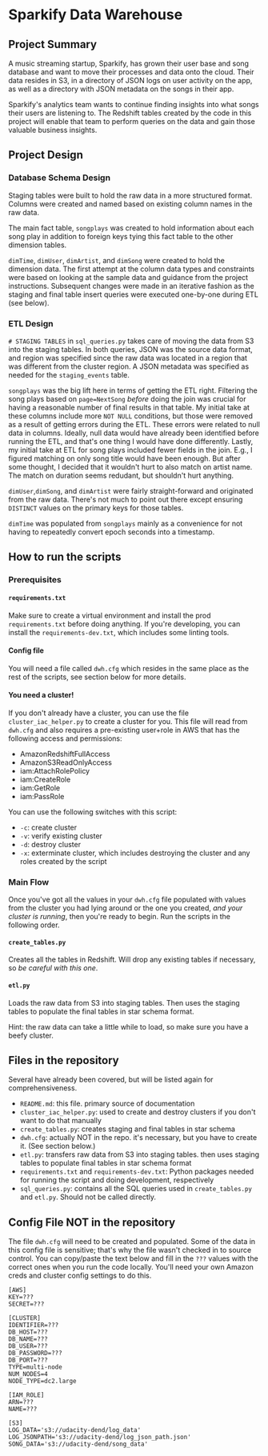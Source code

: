 # Sparkify Data Warehouse

## Project Summary

A music streaming startup, Sparkify, has grown their user base and song database and want to move their processes and data onto the cloud. Their data resides in S3, in a directory of JSON logs on user activity on the app, as well as a directory with JSON metadata on the songs in their app.

Sparkify's analytics team wants to continue finding insights into what songs their users are listening to. The Redshift tables created by the code in this project will enable that team to perform queries on the data and gain those valuable business insights.

## Project Design

### Database Schema Design

Staging tables were built to hold the raw data in a more structured format. Columns were created and named based on existing column names in the raw data.

The main fact table, `songplays` was created to hold information about each song play in addition to foreign keys tying this fact table to the other dimension tables.

`dimTime`, `dimUser`, `dimArtist`, and `dimSong` were created to hold the dimension data. The first attempt at the column data types and constraints were based on looking at the sample data and guidance from the project instructions. Subsequent changes were made in an iterative fashion as the staging and final table insert queries were executed one-by-one during ETL (see below).

### ETL Design

`# STAGING TABLES` in `sql_queries.py` takes care of moving the data from S3 into the staging tables. In both queries, JSON was the source data format, and region was specified since the raw data was located in a region that was different from the cluster region. A JSON metadata was specified as needed for the `staging_events` table.

`songplays` was the big lift here in terms of getting the ETL right. Filtering the song plays based on `page=NextSong` *before* doing the join was crucial for having a reasonable number of final results in that table. My initial take at these columns include more `NOT NULL` conditions, but those were removed as a result of getting errors during the ETL. These errors were related to null data in columns. Ideally, null data would have already been identified before running the ETL, and that's one thing I would have done differently. Lastly, my initial take at ETL for song plays included fewer fields in the join. E.g., I figured matching on only song title would have been enough. But after some thought, I decided that it wouldn't hurt to also match on artist name. The match on duration seems redudant, but shouldn't hurt anything.

`dimUser`,`dimSong`, and `dimArtist` were fairly straight-forward and originated from the raw data. There's not much to point out there except ensuring `DISTINCT` values on the primary keys for those tables.

`dimTime` was populated from `songplays` mainly as a convenience for not having to repeatedly convert epoch seconds into a timestamp.

## How to run the scripts
### Prerequisites

#### `requirements.txt`

Make sure to create a virtual environment and install the prod `requirements.txt` before doing anything. If you're developing, you can install the `requirements-dev.txt`, which includes some linting tools.

#### Config file

You will need a file called `dwh.cfg` which resides in the same place as the rest of the scripts, see section below for more details.

#### You need a cluster!

If you don't already have a cluster, you can use the file `cluster_iac_helper.py` to create a cluster for you. This file will read from `dwh.cfg` and also requires a pre-existing user+role in AWS that has the following access and permissions:
- AmazonRedshiftFullAccess
- AmazonS3ReadOnlyAccess
- iam:AttachRolePolicy
- iam:CreateRole
- iam:GetRole
- iam:PassRole

You can use the following switches with this script:
- `-c`: create cluster
- `-v`: verify existing cluster
- `-d`: destroy cluster
- `-x`: exterminate cluster, which includes destroying the cluster and any roles created by the script

### Main Flow

Once you've got all the values in your `dwh.cfg` file populated with values from the cluster you had lying around or the one you created, *and your cluster is running*, then you're ready to begin. Run the scripts in the following order.

#### `create_tables.py`

Creates all the tables in Redshift. Will drop any existing tables if necessary, so *be careful with this one*.

#### `etl.py`

Loads the raw data from S3 into staging tables. Then uses the staging tables to populate the final tables in star schema format.

Hint: the raw data can take a little while to load, so make sure you have a beefy cluster.


## Files in the repository

Several have already been covered, but will be listed again for comprehensiveness.

- `README.md`: this file. primary source of documentation
- `cluster_iac_helper.py`: used to create and destroy clusters if you don't want to do that manually
- `create_tables.py`: creates staging and final tables in star schema
- `dwh.cfg`: actually NOT in the repo. it's necessary, but you have to create it. (See section below.)
- `etl.py`: transfers raw data from S3 into staging tables. then uses staging tables to populate final tables in star schema format
- `requirements.txt` and `requirements-dev.txt`: Python packages needed for running the script and doing development, respectively
- `sql_queries.py`: contains all the SQL queries used in `create_tables.py` and `etl.py`. Should not be called directly.

## Config File NOT in the repository

The file `dwh.cfg` will need to be created and populated. Some of the data in this config file is sensitive; that's why the file wasn't checked in to source control. You can copy/paste the text below and fill in the `???` values with the correct ones when you run the code locally. You'll need your own Amazon creds and cluster config settings to do this.

```
[AWS]
KEY=???
SECRET=???

[CLUSTER]
IDENTIFIER=???
DB_HOST=???
DB_NAME=???
DB_USER=???
DB_PASSWORD=???
DB_PORT=???
TYPE=multi-node
NUM_NODES=4
NODE_TYPE=dc2.large

[IAM_ROLE]
ARN=???
NAME=???

[S3]
LOG_DATA='s3://udacity-dend/log_data'
LOG_JSONPATH='s3://udacity-dend/log_json_path.json'
SONG_DATA='s3://udacity-dend/song_data'
```
